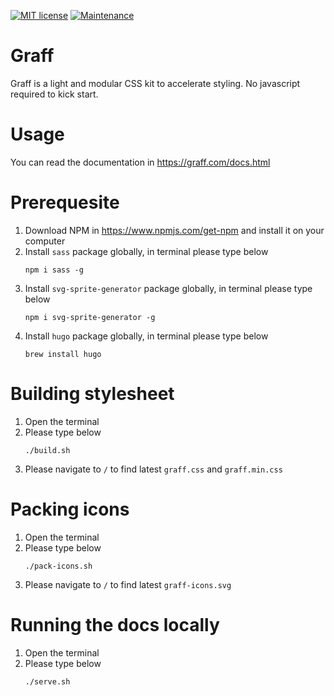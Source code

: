 [![MIT license](https://img.shields.io/badge/License-MIT-blue.svg)](https://lbesson.mit-license.org/) [![Maintenance](https://img.shields.io/badge/Maintained%3F-yes-green.svg)](https://GitHub.com/Naereen/StrapDown.js/graphs/commit-activity)

# Graff
Graff is a light and modular CSS kit to accelerate styling. No javascript required to kick start.

# Usage
You can read the documentation in https://graff.com/docs.html

# Prerequesite
1. Download NPM in https://www.npmjs.com/get-npm and install it on your computer
2. Install ```sass``` package globally, in terminal please type below
    ```
    npm i sass -g
    ```
3. Install ```svg-sprite-generator``` package globally, in terminal please type below
    ```
    npm i svg-sprite-generator -g 
    ```
4. Install ```hugo``` package globally, in terminal please type below
    ```
    brew install hugo
    ```

# Building stylesheet
1. Open the terminal
2. Please type below
    ```
    ./build.sh
    ```
3. Please navigate to ```/``` to find latest ```graff.css``` and ```graff.min.css```

# Packing icons
1. Open the terminal
2. Please type below
    ```
    ./pack-icons.sh
    ```
3. Please navigate to ```/``` to find latest ```graff-icons.svg```

# Running the docs locally
1. Open the terminal
2. Please type below
    ```
    ./serve.sh
    ```
